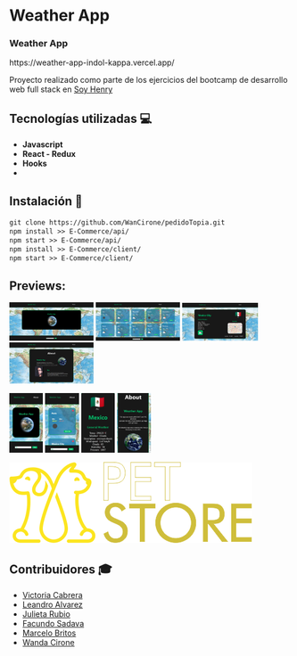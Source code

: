 # Weather App

<h3>Weather App</h3>
https://weather-app-indol-kappa.vercel.app/



Proyecto realizado como parte de los ejercicios del bootcamp de desarrollo web full stack en [Soy Henry](https://www.soyhenry.com/)

## Tecnologías utilizadas :computer: 

* __Javascript__
* __React - Redux__
* __Hooks__
* 

## Instalación :feet:

```
git clone https://github.com/WanCirone/pedidoTopia.git
npm install >> E-Commerce/api/
npm start >> E-Commerce/api/
npm install >> E-Commerce/client/
npm start >> E-Commerce/client/
```

## Previews:

<p>
  <a><img width="30%" src="https://github.com/Audvis/weatherApp/blob/main/img/weatherPC1.png"></a>
  <a><img width="30%" src="https://github.com/Audvis/weatherApp/blob/main/img/weatherPC2.png"></a>
   <a><img width="27%"  src="https://github.com/Audvis/weatherApp/blob/main/img/weatherPC3.png"></a>
   <a><img width="30%" src="https://github.com/Audvis/weatherApp/blob/main/img/weatherPC4.png"></a>
</p>
<p>
  <a><img width="12%" src="https://github.com/Audvis/weatherApp/blob/main/img/weatherMovil1.png"></a>
  <a><img width="12%" src="https://github.com/Audvis/weatherApp/blob/main/img/weatherMovil2.png"></a>
   <a><img width="12%" src="https://github.com/Audvis/weatherApp/blob/main/img/weatherMovil3.png"></a>
   <a><img width="12%" src="https://github.com/Audvis/weatherApp/blob/main/img/weatherMovil4.png"></a>
</p>

<p align='left'>
    <img src='https://github.com/WanCirone/E-Commerce/blob/main/images/logo%20altres%205.png' </img>
</p>


## Contribuidores :mortar_board: 

* [Victoria Cabrera](https://github.com/VickyCabrera)
* [Leandro Alvarez](https://github.com/ElefanteNegro)
* [Julieta Rubio](https://github.com/JuliRubio)
* [Facundo Sadava](https://github.com/facusada)
* [Marcelo Britos](https://github.com/MarceloBritos)
* [Wanda Cirone](https://github.com/WanCirone)

